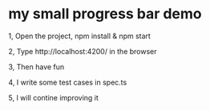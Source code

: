 # my small progress bar demo

1, Open the project, npm install & npm start

2, Type http://localhost:4200/ in the browser

3, Then have fun

4, I write some test cases in spec.ts

5, I will contine improving it
